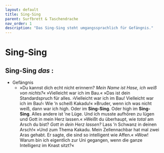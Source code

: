 ```yaml
---
layout: default
title: Sing-Sing
parent: Surfbrett & Taschendrache
nav_order: 1
description: "Das Sing-Sing steht umgangssprachlich für Gefängnis."
---
```


# Sing-Sing

## Sing-Sing *das* :

- Gefängnis
  - »Du kannst dich echt nicht erinnern? _Mein Name ist Hase, ich weiß von nichts?_« »Vielleicht war ich im Bau.« »Das ist dein Standardspruch für alles. ›Vielleicht war ich im Bau! Vielleicht war ich im Bau!‹ Wie ’n scheiß Kakadu!« »Bruder, wenn ich was nicht weiß, dann war ich high. Oder im **Sing-Sing**. Oder high im **Sing-Sing**. Alles andere ist ’ne Lüge. Und ich musste aufhören zu lügen und Gott in mein Herz lassen.« »Weißt du überhaupt, wie _total_ am Arsch du bist? _Gott in dein Herz lassen?_ Lass ’n Schwanz in deinen Arsch!« »Und zum Thema Kakadu. Mein Zellennachbar hat mal zwei Aras gehabt. Er sagte, die sind so intelligent wie Affen.« »Wow! Warum bin ich eigentlich zur Uni gegangen, wenn die ganze Intelligenz im Knast sitzt?«
